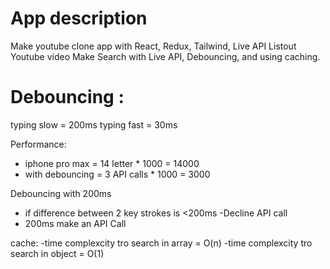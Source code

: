 # App description

Make youtube clone app with React, Redux, Tailwind, Live API
Listout Youtube video
Make Search with Live API, Debouncing, and using caching.

# Debouncing :

typing slow = 200ms
typing fast = 30ms

Performance:

- iphone pro max = 14 letter \* 1000 = 14000
- with debouncing = 3 API calls \* 1000 = 3000

Debouncing with 200ms

- if difference between 2 key strokes is <200ms -Decline API call
- 200ms make an API Call

cache:
-time complexcity tro search in array = O(n)
-time complexcity tro search in object = O(1)
